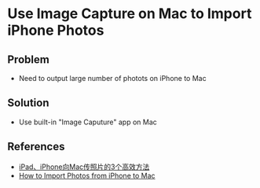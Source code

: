 # Use Image Capture on Mac to Import iPhone Photos

## Problem
* Need to output large number of photots on iPhone to Mac

## Solution
* Use built-in "Image Caputure" app on Mac

## References
* [iPad、iPhone向Mac传照片的3个高效方法](https://zhuanlan.zhihu.com/p/467381778)
* [How to Import Photos from iPhone to Mac](https://www.howtogeek.com/319929/how-to-import-photos-from-iphone-to-mac/)
